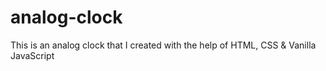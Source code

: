 # analog-clock
This is an analog clock that I created with the help of HTML, CSS &amp; Vanilla JavaScript
